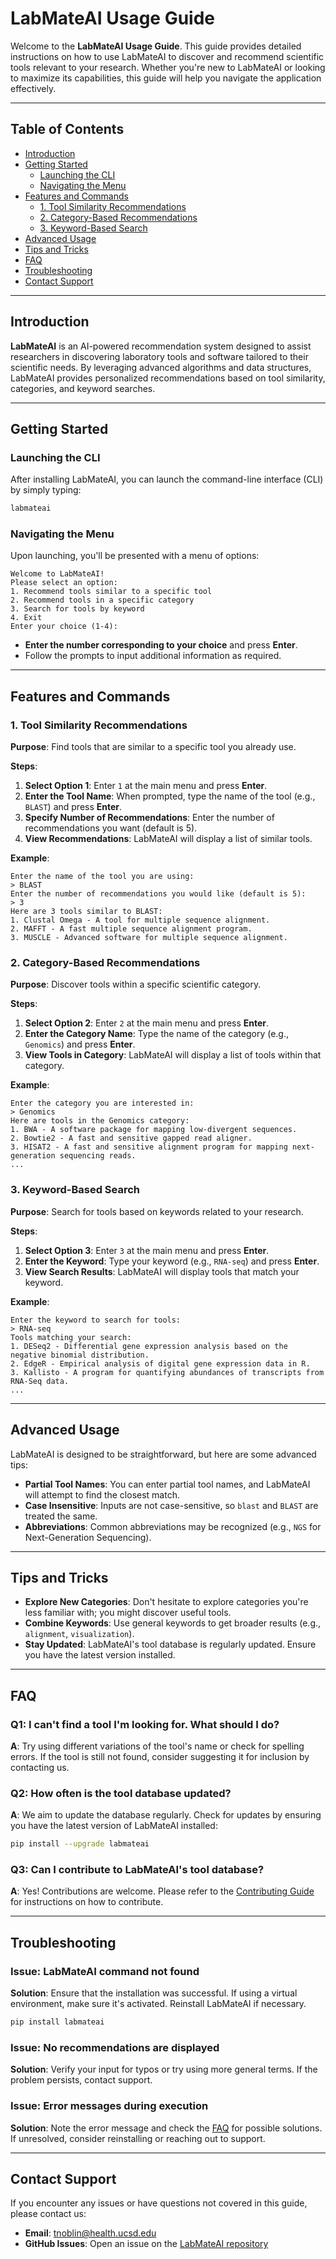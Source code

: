 # LabMateAI Usage Guide

Welcome to the **LabMateAI Usage Guide**. This guide provides detailed instructions on how to use LabMateAI to discover and recommend scientific tools relevant to your research. Whether you're new to LabMateAI or looking to maximize its capabilities, this guide will help you navigate the application effectively.

---

## Table of Contents

- [Introduction](#introduction)
- [Getting Started](#getting-started)
  - [Launching the CLI](#launching-the-cli)
  - [Navigating the Menu](#navigating-the-menu)
- [Features and Commands](#features-and-commands)
  - [1. Tool Similarity Recommendations](#1-tool-similarity-recommendations)
  - [2. Category-Based Recommendations](#2-category-based-recommendations)
  - [3. Keyword-Based Search](#3-keyword-based-search)
- [Advanced Usage](#advanced-usage)
- [Tips and Tricks](#tips-and-tricks)
- [FAQ](#faq)
- [Troubleshooting](#troubleshooting)
- [Contact Support](#contact-support)

---

## Introduction

**LabMateAI** is an AI-powered recommendation system designed to assist researchers in discovering laboratory tools and software tailored to their scientific needs. By leveraging advanced algorithms and data structures, LabMateAI provides personalized recommendations based on tool similarity, categories, and keyword searches.

---

## Getting Started

### Launching the CLI

After installing LabMateAI, you can launch the command-line interface (CLI) by simply typing:

```bash
labmateai
```

### Navigating the Menu

Upon launching, you'll be presented with a menu of options:

```
Welcome to LabMateAI!
Please select an option:
1. Recommend tools similar to a specific tool
2. Recommend tools in a specific category
3. Search for tools by keyword
4. Exit
Enter your choice (1-4):
```

- **Enter the number corresponding to your choice** and press **Enter**.
- Follow the prompts to input additional information as required.

---

## Features and Commands

### 1. Tool Similarity Recommendations

**Purpose**: Find tools that are similar to a specific tool you already use.

**Steps**:

1. **Select Option 1**: Enter `1` at the main menu and press **Enter**.
2. **Enter the Tool Name**: When prompted, type the name of the tool (e.g., `BLAST`) and press **Enter**.
3. **Specify Number of Recommendations**: Enter the number of recommendations you want (default is 5).
4. **View Recommendations**: LabMateAI will display a list of similar tools.

**Example**:

```
Enter the name of the tool you are using:
> BLAST
Enter the number of recommendations you would like (default is 5):
> 3
Here are 3 tools similar to BLAST:
1. Clustal Omega - A tool for multiple sequence alignment.
2. MAFFT - A fast multiple sequence alignment program.
3. MUSCLE - Advanced software for multiple sequence alignment.
```

### 2. Category-Based Recommendations

**Purpose**: Discover tools within a specific scientific category.

**Steps**:

1. **Select Option 2**: Enter `2` at the main menu and press **Enter**.
2. **Enter the Category Name**: Type the name of the category (e.g., `Genomics`) and press **Enter**.
3. **View Tools in Category**: LabMateAI will display a list of tools within that category.

**Example**:

```
Enter the category you are interested in:
> Genomics
Here are tools in the Genomics category:
1. BWA - A software package for mapping low-divergent sequences.
2. Bowtie2 - A fast and sensitive gapped read aligner.
3. HISAT2 - A fast and sensitive alignment program for mapping next-generation sequencing reads.
...
```

### 3. Keyword-Based Search

**Purpose**: Search for tools based on keywords related to your research.

**Steps**:

1. **Select Option 3**: Enter `3` at the main menu and press **Enter**.
2. **Enter the Keyword**: Type your keyword (e.g., `RNA-seq`) and press **Enter**.
3. **View Search Results**: LabMateAI will display tools that match your keyword.

**Example**:

```
Enter the keyword to search for tools:
> RNA-seq
Tools matching your search:
1. DESeq2 - Differential gene expression analysis based on the negative binomial distribution.
2. EdgeR - Empirical analysis of digital gene expression data in R.
3. Kallisto - A program for quantifying abundances of transcripts from RNA-Seq data.
...
```

---

## Advanced Usage

LabMateAI is designed to be straightforward, but here are some advanced tips:

- **Partial Tool Names**: You can enter partial tool names, and LabMateAI will attempt to find the closest match.
- **Case Insensitive**: Inputs are not case-sensitive, so `blast` and `BLAST` are treated the same.
- **Abbreviations**: Common abbreviations may be recognized (e.g., `NGS` for Next-Generation Sequencing).

---

## Tips and Tricks

- **Explore New Categories**: Don't hesitate to explore categories you're less familiar with; you might discover useful tools.
- **Combine Keywords**: Use general keywords to get broader results (e.g., `alignment`, `visualization`).
- **Stay Updated**: LabMateAI's tool database is regularly updated. Ensure you have the latest version installed.

---

## FAQ

### Q1: **I can't find a tool I'm looking for. What should I do?**

**A**: Try using different variations of the tool's name or check for spelling errors. If the tool is still not found, consider suggesting it for inclusion by contacting us.

### Q2: **How often is the tool database updated?**

**A**: We aim to update the database regularly. Check for updates by ensuring you have the latest version of LabMateAI installed:

```bash
pip install --upgrade labmateai
```

### Q3: **Can I contribute to LabMateAI's tool database?**

**A**: Yes! Contributions are welcome. Please refer to the [Contributing Guide](CONTRIBUTING.md) for instructions on how to contribute.

---

## Troubleshooting

### Issue: **LabMateAI command not found**

**Solution**: Ensure that the installation was successful. If using a virtual environment, make sure it's activated. Reinstall LabMateAI if necessary.

```bash
pip install labmateai
```

### Issue: **No recommendations are displayed**

**Solution**: Verify your input for typos or try using more general terms. If the problem persists, contact support.

### Issue: **Error messages during execution**

**Solution**: Note the error message and check the [FAQ](#faq) for possible solutions. If unresolved, consider reinstalling or reaching out to support.

---

## Contact Support

If you encounter any issues or have questions not covered in this guide, please contact us:

- **Email**: [tnoblin@health.ucsd.edu](mailto:tnoblin@health.ucsd.edu)
- **GitHub Issues**: Open an issue on the [LabMateAI repository](https://github.com/RLTree/LabMateAI/issues)

